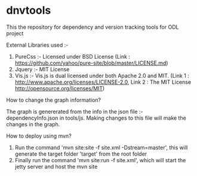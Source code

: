 
# dnvtools
This the repository for dependency and version tracking tools for ODL project

External Libraries used :-

1. PureCss :- Licensed under BSD License (Link : https://github.com/yahoo/pure-site/blob/master/LICENSE.md)
2. Jquery :- MIT License
3. Vis.js :- Vis.js is dual licensed under both Apache 2.0 and MIT. (Link 1 : http://www.apache.org/licenses/LICENSE-2.0, Link 2 : The MIT License http://opensource.org/licenses/MIT)

How to change the graph information?

The graph is genererated from the info in the json file :- dependencyInfo.json in tools/js. Making changes to this file will make the changes in the graph.


How to deploy using mvn?

1. Run the command 'mvn site:site -f site.xml -Dstream=master', this will generate the target folder 'target' from the root folder
2. Finally run the command 'mvn site:run -f site.xml', which will start the jetty server and host the mvn site
